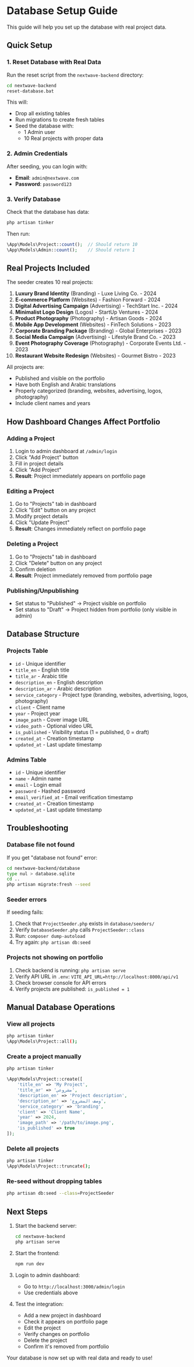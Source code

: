 # Database Setup Guide

This guide will help you set up the database with real project data.

## Quick Setup

### 1. Reset Database with Real Data

Run the reset script from the `nextwave-backend` directory:

```bash
cd nextwave-backend
reset-database.bat
```

This will:
- Drop all existing tables
- Run migrations to create fresh tables
- Seed the database with:
  - 1 Admin user
  - 10 Real projects with proper data

### 2. Admin Credentials

After seeding, you can login with:
- **Email**: `admin@nextwave.com`
- **Password**: `password123`

### 3. Verify Database

Check that the database has data:

```bash
php artisan tinker
```

Then run:
```php
\App\Models\Project::count();  // Should return 10
\App\Models\Admin::count();    // Should return 1
```

## Real Projects Included

The seeder creates 10 real projects:

1. **Luxury Brand Identity** (Branding) - Luxe Living Co. - 2024
2. **E-commerce Platform** (Websites) - Fashion Forward - 2024
3. **Digital Advertising Campaign** (Advertising) - TechStart Inc. - 2024
4. **Minimalist Logo Design** (Logos) - StartUp Ventures - 2024
5. **Product Photography** (Photography) - Artisan Goods - 2024
6. **Mobile App Development** (Websites) - FinTech Solutions - 2023
7. **Corporate Branding Package** (Branding) - Global Enterprises - 2023
8. **Social Media Campaign** (Advertising) - Lifestyle Brand Co. - 2023
9. **Event Photography Coverage** (Photography) - Corporate Events Ltd. - 2023
10. **Restaurant Website Redesign** (Websites) - Gourmet Bistro - 2023

All projects are:
- Published and visible on the portfolio
- Have both English and Arabic translations
- Properly categorized (branding, websites, advertising, logos, photography)
- Include client names and years

## How Dashboard Changes Affect Portfolio

### Adding a Project
1. Login to admin dashboard at `/admin/login`
2. Click "Add Project" button
3. Fill in project details
4. Click "Add Project"
5. **Result**: Project immediately appears on portfolio page

### Editing a Project
1. Go to "Projects" tab in dashboard
2. Click "Edit" button on any project
3. Modify project details
4. Click "Update Project"
5. **Result**: Changes immediately reflect on portfolio page

### Deleting a Project
1. Go to "Projects" tab in dashboard
2. Click "Delete" button on any project
3. Confirm deletion
4. **Result**: Project immediately removed from portfolio page

### Publishing/Unpublishing
- Set status to "Published" → Project visible on portfolio
- Set status to "Draft" → Project hidden from portfolio (only visible in admin)

## Database Structure

### Projects Table
- `id` - Unique identifier
- `title_en` - English title
- `title_ar` - Arabic title
- `description_en` - English description
- `description_ar` - Arabic description
- `service_category` - Project type (branding, websites, advertising, logos, photography)
- `client` - Client name
- `year` - Project year
- `image_path` - Cover image URL
- `video_path` - Optional video URL
- `is_published` - Visibility status (1 = published, 0 = draft)
- `created_at` - Creation timestamp
- `updated_at` - Last update timestamp

### Admins Table
- `id` - Unique identifier
- `name` - Admin name
- `email` - Login email
- `password` - Hashed password
- `email_verified_at` - Email verification timestamp
- `created_at` - Creation timestamp
- `updated_at` - Last update timestamp

## Troubleshooting

### Database file not found
If you get "database not found" error:
```bash
cd nextwave-backend/database
type nul > database.sqlite
cd ..
php artisan migrate:fresh --seed
```

### Seeder errors
If seeding fails:
1. Check that `ProjectSeeder.php` exists in `database/seeders/`
2. Verify `DatabaseSeeder.php` calls `ProjectSeeder::class`
3. Run: `composer dump-autoload`
4. Try again: `php artisan db:seed`

### Projects not showing on portfolio
1. Check backend is running: `php artisan serve`
2. Verify API URL in `.env`: `VITE_API_URL=http://localhost:8000/api/v1`
3. Check browser console for API errors
4. Verify projects are published: `is_published = 1`

## Manual Database Operations

### View all projects
```bash
php artisan tinker
\App\Models\Project::all();
```

### Create a project manually
```bash
php artisan tinker
```
```php
\App\Models\Project::create([
    'title_en' => 'My Project',
    'title_ar' => 'مشروعي',
    'description_en' => 'Project description',
    'description_ar' => 'وصف المشروع',
    'service_category' => 'branding',
    'client' => 'Client Name',
    'year' => 2024,
    'image_path' => '/path/to/image.png',
    'is_published' => true
]);
```

### Delete all projects
```bash
php artisan tinker
\App\Models\Project::truncate();
```

### Re-seed without dropping tables
```bash
php artisan db:seed --class=ProjectSeeder
```

## Next Steps

1. Start the backend server:
   ```bash
   cd nextwave-backend
   php artisan serve
   ```

2. Start the frontend:
   ```bash
   npm run dev
   ```

3. Login to admin dashboard:
   - Go to `http://localhost:3000/admin/login`
   - Use credentials above

4. Test the integration:
   - Add a new project in dashboard
   - Check it appears on portfolio page
   - Edit the project
   - Verify changes on portfolio
   - Delete the project
   - Confirm it's removed from portfolio

Your database is now set up with real data and ready to use!
